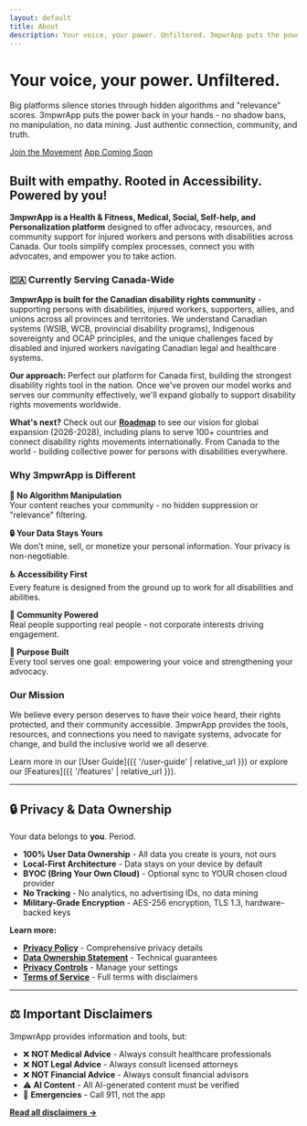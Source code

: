 ```yaml
---
layout: default
title: About
description: Your voice, your power. Unfiltered. 3mpwrApp puts the power back in your hands - no shadow bans, no manipulation, no data mining.
---
```


# Your voice, your power. Unfiltered.

Big platforms silence stories through hidden algorithms and "relevance" scores. 3mpwrApp puts the power back in your hands - no shadow bans, no manipulation, no data mining. Just authentic connection, community, and truth.

<div class="button-group">
  <a href="{{ '/newsletter' | relative_url }}" class="btn btn-primary">Join the Movement</a>
  <a href="{{ '/beta' | relative_url }}" class="btn btn-secondary">App Coming Soon</a>
</div>

## Built with empathy. Rooted in Accessibility. Powered by you!

**3mpwrApp is a Health & Fitness, Medical, Social, Self-help, and Personalization platform** designed to offer advocacy, resources, and community support for injured workers and persons with disabilities across Canada. Our tools simplify complex processes, connect you with advocates, and empower you to take action.

### 🇨🇦 Currently Serving Canada-Wide

**3mpwrApp is built for the Canadian disability rights community** - supporting persons with disabilities, injured workers, supporters, allies, and unions across all provinces and territories. We understand Canadian systems (WSIB, WCB, provincial disability programs), Indigenous sovereignty and OCAP principles, and the unique challenges faced by disabled and injured workers navigating Canadian legal and healthcare systems.

**Our approach:** Perfect our platform for Canada first, building the strongest disability rights tool in the nation. Once we've proven our model works and serves our community effectively, we'll expand globally to support disability rights movements worldwide.

**What's next?** Check out our **[Roadmap](/roadmap/)** to see our vision for global expansion (2026-2028), including plans to serve 100+ countries and connect disability rights movements internationally. From Canada to the world - building collective power for persons with disabilities everywhere.

### Why 3mpwrApp is Different

**🚫 No Algorithm Manipulation**  
Your content reaches your community - no hidden suppression or "relevance" filtering.

**🔒 Your Data Stays Yours**  
We don't mine, sell, or monetize your personal information. Your privacy is non-negotiable.

**♿ Accessibility First**  
Every feature is designed from the ground up to work for all disabilities and abilities.

**🤝 Community Powered**  
Real people supporting real people - not corporate interests driving engagement.

**🎯 Purpose Built**  
Every tool serves one goal: empowering your voice and strengthening your advocacy.

### Our Mission

We believe every person deserves to have their voice heard, their rights protected, and their community accessible. 3mpwrApp provides the tools, resources, and connections you need to navigate systems, advocate for change, and build the inclusive world we all deserve.

Learn more in our [User Guide]({{ '/user-guide' | relative_url }}) or explore our [Features]({{ '/features' | relative_url }}).

---

## 🔒 Privacy & Data Ownership

Your data belongs to **you**. Period.

- **100% User Data Ownership** - All data you create is yours, not ours
- **Local-First Architecture** - Data stays on your device by default
- **BYOC (Bring Your Own Cloud)** - Optional sync to YOUR chosen cloud provider
- **No Tracking** - No analytics, no advertising IDs, no data mining
- **Military-Grade Encryption** - AES-256 encryption, TLS 1.3, hardware-backed keys

**Learn more:**
- **[Privacy Policy](/privacy/)** - Comprehensive privacy details
- **[Data Ownership Statement](/data-ownership/)** - Technical guarantees
- **[Privacy Controls](/privacy-controls/)** - Manage your settings
- **[Terms of Service](/terms/)** - Full terms with disclaimers

---

## ⚖️ Important Disclaimers

3mpwrApp provides information and tools, but:

- ❌ **NOT Medical Advice** - Always consult healthcare professionals
- ❌ **NOT Legal Advice** - Always consult licensed attorneys
- ❌ **NOT Financial Advice** - Always consult financial advisors
- ⚠️ **AI Content** - All AI-generated content must be verified
- 🚨 **Emergencies** - Call 911, not the app

**[Read all disclaimers →](/legal/disclaimers/)**

